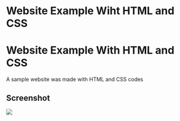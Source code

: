 <h1> Website Example Wiht HTML and CSS </h1>

<h1> Website Example With HTML and CSS </h1>

<p> A sample website was made with HTML and CSS codes </p>

<h2> Screenshot </h2>

![](ekran.gif)
